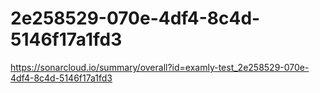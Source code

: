 # 2e258529-070e-4df4-8c4d-5146f17a1fd3
https://sonarcloud.io/summary/overall?id=examly-test_2e258529-070e-4df4-8c4d-5146f17a1fd3
